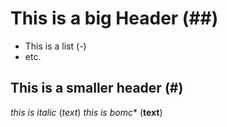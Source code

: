 # This is a big Header (##)
- This is a list (-)
- etc.

## This is a smaller header (#)

*this is italic* (*text*)
*this is bomc** (**text**)
